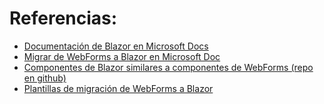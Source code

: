 # Referencias:
- [Documentación de Blazor en Microsoft Docs](https://docs.microsoft.com/es-es/aspnet/core/blazor/?view=aspnetcore-5.0)
- [Migrar de WebForms a Blazor en Microsoft Doc](https://docs.microsoft.com/es-es/dotnet/architecture/blazor-for-web-forms-developers/migration)
- [Componentes de Blazor similares a componentes de WebForms (repo en github)](https://github.com/FritzAndFriends/BlazorWebFormsComponents)
- [Plantillas de migración de WebForms a Blazor](https://github.com/CodeFactoryLLC/WebForms2BlazorServer")
